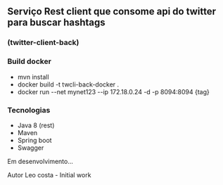 ## Serviço Rest client que consome api do twitter para buscar hashtags
### (twitter-client-back)

### Build docker
- mvn install
- docker build -t twcli-back-docker .
- docker run --net mynet123 --ip 172.18.0.24 -d -p 8094:8094 {tag}

### Tecnologias

- Java 8 (rest)
- Maven
- Spring boot
- Swagger

Em desenvolvimento...

Autor
Leo costa - Initial work 

